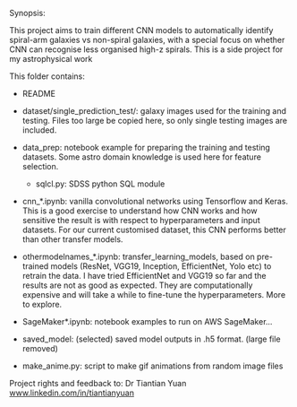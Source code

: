 Synopsis:

This project aims to train different CNN  models to automatically
identify spiral-arm galaxies vs non-spiral galaxies, with a special
focus on whether CNN can recognise less organised high-z spirals.
This is a side project for my astrophysical work <br/>


This folder contains:<br/>

* README<br/>
* dataset/single\_prediction\_test/: galaxy images used for the training and testing. Files too
  large be copied here, so only single testing images are
  included. <br/>
  
* data_prep: notebook example for preparing the training and testing
datasets. Some astro domain knowledge is used here for feature selection.<br/>
     * sqlcl.py: SDSS python SQL module <br/>
 

* cnn\_\*.ipynb:    vanilla convolutional networks using
  Tensorflow and Keras. This is a good exercise to understand how CNN
  works and how sensitive the result is with respect to
  hyperparameters and input datasets. For our current customised dataset,  this CNN performs better than
  other transfer models. <br/>

* othermodelnames\_\*.ipynb:  transfer\_learning\_models, based on  pre-trained models (ResNet, VGG19,
Inception, EfficientNet, Yolo etc) to retrain the data. I have tried EfficientNet and VGG19 so far and the 
results are not as good as expected. They are computationally expensive and will take a while
to fine-tune the hyperparameters. More to explore. <br/>
  
* SageMaker*.ipynb: notebook examples to run  on AWS SageMaker...

* saved\_model: (selected) saved model outputs in .h5 format. (large file removed) <br/>

* make_anime.py: script to make gif animations from random image files

  

Project rights and feedback to: Dr Tiantian Yuan<br/>
www.linkedin.com/in/tiantianyuan                                                                     
